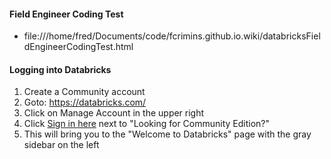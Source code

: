 #### Field Engineer Coding Test
* file:///home/fred/Documents/code/fcrimins.github.io.wiki/databricksFieldEngineerCodingTest.html

#### Logging into Databricks
  1. Create a Community account
  2. Goto: https://databricks.com/
  3. Click on Manage Account in the upper right
  4. Click [Sign in here](https://community.cloud.databricks.com/) next to "Looking for Community Edition?"
  5. This will bring you to the "Welcome to Databricks" page with the gray sidebar on the left